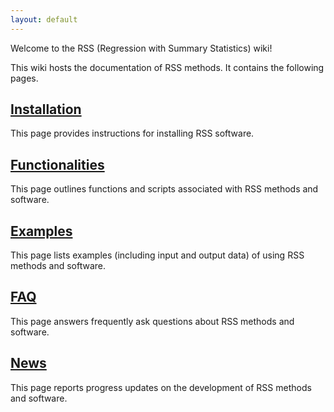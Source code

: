 ```yaml
---
layout: default
---
```


Welcome to the RSS (Regression with Summary Statistics) wiki!

This wiki hosts the documentation of RSS methods. It contains the
following pages.

## [Installation](Installation)

This page provides instructions for installing RSS software.

## [Functionalities](Functionalities)

This page outlines functions and scripts associated with RSS methods and software.

## [Examples](Examples)

This page lists examples (including input and output data) of using RSS methods and software.

## [FAQ](FAQ)

This page answers frequently ask questions about RSS methods and software.

## [News](News)

This page reports progress updates on the development of RSS methods and software.
